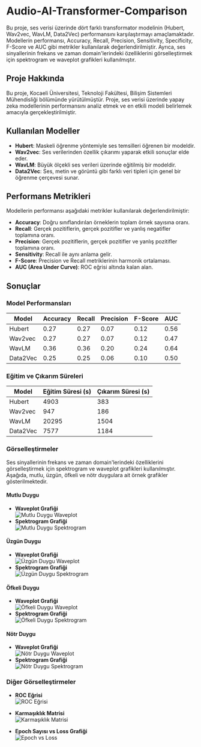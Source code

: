 # Audio-AI-Transformer-Comparison

Bu proje, ses verisi üzerinde dört farklı transformator modelinin (Hubert, Wav2vec, WavLM, Data2Vec) performansını karşılaştırmayı amaçlamaktadır. Modellerin performansı, Accuracy, Recall, Precision, Sensitivity, Specificity, F-Score ve AUC gibi metrikler kullanılarak değerlendirilmiştir. Ayrıca, ses sinyallerinin frekans ve zaman domain'lerindeki özelliklerini görselleştirmek için spektrogram ve waveplot grafikleri kullanılmıştır.

## Proje Hakkında

Bu proje, Kocaeli Üniversitesi, Teknoloji Fakültesi, Bilişim Sistemleri Mühendisliği bölümünde yürütülmüştür. Proje, ses verisi üzerinde yapay zeka modellerinin performansını analiz etmek ve en etkili modeli belirlemek amacıyla gerçekleştirilmiştir.

## Kullanılan Modeller

- **Hubert**: Maskeli öğrenme yöntemiyle ses temsilleri öğrenen bir modeldir.
- **Wav2vec**: Ses verilerinden özellik çıkarımı yaparak etkili sonuçlar elde eder.
- **WavLM**: Büyük ölçekli ses verileri üzerinde eğitilmiş bir modeldir.
- **Data2Vec**: Ses, metin ve görüntü gibi farklı veri tipleri için genel bir öğrenme çerçevesi sunar.

## Performans Metrikleri

Modellerin performansı aşağıdaki metrikler kullanılarak değerlendirilmiştir:

- **Accuracy**: Doğru sınıflandırılan örneklerin toplam örnek sayısına oranı.
- **Recall**: Gerçek pozitiflerin, gerçek pozitifler ve yanlış negatifler toplamına oranı.
- **Precision**: Gerçek pozitiflerin, gerçek pozitifler ve yanlış pozitifler toplamına oranı.
- **Sensitivity**: Recall ile aynı anlama gelir.
- **F-Score**: Precision ve Recall metriklerinin harmonik ortalaması.
- **AUC (Area Under Curve)**: ROC eğrisi altında kalan alan.

## Sonuçlar

### Model Performansları

| Model    | Accuracy | Recall | Precision | F-Score | AUC  |
|----------|----------|--------|-----------|---------|------|
| Hubert   | 0.27     | 0.27   | 0.07      | 0.12    | 0.56 |
| Wav2vec  | 0.27     | 0.27   | 0.07      | 0.12    | 0.47 |
| WavLM    | 0.36     | 0.36   | 0.20      | 0.24    | 0.64 |
| Data2Vec | 0.25     | 0.25   | 0.06      | 0.10    | 0.50 |

### Eğitim ve Çıkarım Süreleri

| Model    | Eğitim Süresi (s) | Çıkarım Süresi (s) |
|----------|------------------|-------------------|
| Hubert   | 4903             | 383               |
| Wav2vec  | 947              | 186               |
| WavLM    | 20295            | 1504              |
| Data2Vec | 7577             | 1184              |

### Görselleştirmeler

Ses sinyallerinin frekans ve zaman domain'lerindeki özelliklerini görselleştirmek için spektrogram ve waveplot grafikleri kullanılmıştır. Aşağıda, mutlu, üzgün, öfkeli ve nötr duygulara ait örnek grafikler gösterilmektedir.

#### Mutlu Duygu
- **Waveplot Grafiği**  
  ![Mutlu Duygu Waveplot](graphs/waveplot_mutlu.png)
- **Spektrogram Grafiği**  
  ![Mutlu Duygu Spektrogram](graphs/spectrogram_mutlu.png)

#### Üzgün Duygu
- **Waveplot Grafiği**  
  ![Üzgün Duygu Waveplot](graphs/waveplot_uzgun.png)
- **Spektrogram Grafiği**  
  ![Üzgün Duygu Spektrogram](graphs/spectrogram_uzgun.png)

#### Öfkeli Duygu
- **Waveplot Grafiği**  
  ![Öfkeli Duygu Waveplot](graphs/waveplot_ofkeli.png)
- **Spektrogram Grafiği**  
  ![Öfkeli Duygu Spektrogram](graphs/spectrogram_ofkeli.png)

#### Nötr Duygu
- **Waveplot Grafiği**  
  ![Nötr Duygu Waveplot](graphs/waveplot_notr.png)
- **Spektrogram Grafiği**  
  ![Nötr Duygu Spektrogram](graphs/spectrogram_notr.png)

### Diğer Görselleştirmeler

- **ROC Eğrisi**  
  ![ROC Eğrisi](graphs/rockurve.png)

- **Karmaşıklık Matrisi**  
  ![Karmaşıklık Matrisi](graphs/confusion_matrix.png)

- **Epoch Sayısı vs Loss Grafiği**  
  ![Epoch vs Loss](graphs/epoch_vs_loss.png)
